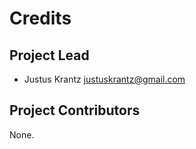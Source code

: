 Credits
=======

Project Lead
----------------

* Justus Krantz <justuskrantz@gmail.com>

Project Contributors
------------

None.
